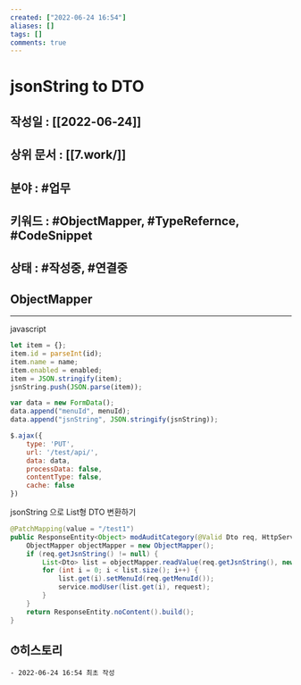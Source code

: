 ```yaml
---
created: ["2022-06-24 16:54"]
aliases: []
tags: []
comments: true
---
```


# jsonString to DTO
## 작성일 : [[2022-06-24]]
## 상위 문서 : [[7.work/]]
## 분야 : #업무 
## 키워드 : #ObjectMapper, #TypeRefernce, #CodeSnippet
## 상태 :  #작성중, #연결중 


## ObjectMapper
---
javascript
```Javascript
let item = {};  
item.id = parseInt(id);  
item.name = name;  
item.enabled = enabled;  
item = JSON.stringify(item);  
jsnString.push(JSON.parse(item));

var data = new FormData();  
data.append("menuId", menuId);  
data.append("jsnString", JSON.stringify(jsnString));

$.ajax({  
    type: 'PUT',  
    url: '/test/api/',  
    data: data,  
    processData: false,  
    contentType: false,  
    cache: false  
})
```


jsonString 으로 List형 DTO 변환하기
```Java
@PatchMapping(value = "/test1")
public ResponseEntity<Object> modAuditCategory(@Valid Dto req, HttpServletRequest request) throws JsonProcessingException {  
    ObjectMapper objectMapper = new ObjectMapper();  
    if (req.getJsnString() != null) {  
        List<Dto> list = objectMapper.readValue(req.getJsnString(), new TypeReference<List<Dto>>() {});
		for (int i = 0; i < list.size(); i++) {  
		    list.get(i).setMenuId(req.getMenuId());  
		    service.modUser(list.get(i), request);  
		}  
    }    
    return ResponseEntity.noContent().build();  
}
```

## ⏱히스토리
	- 2022-06-24 16:54 최초 작성
